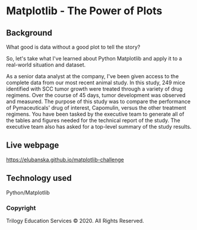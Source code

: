 # Matplotlib - The Power of Plots

## Background

What good is data without a good plot to tell the story?

So, let's take what I've learned about Python Matplotlib and apply it to a real-world situation and dataset.

As a senior data analyst at the company, I've been given access to the complete data from our most recent animal study. In this study, 249 mice identified with SCC tumor growth were treated through a variety of drug regimens. Over the course of 45 days, tumor development was observed and measured. The purpose of this study was to compare the performance of Pymaceuticals' drug of interest, Capomulin, versus the other treatment regimens. You have been tasked by the executive team to generate all of the tables and figures needed for the technical report of the study. The executive team also has asked for a top-level summary of the study results.

## Live webpage
https://elubanska.github.io/matplotlib-challenge

## Technology used
Python/Matplotlib

### Copyright

Trilogy Education Services © 2020. All Rights Reserved.

